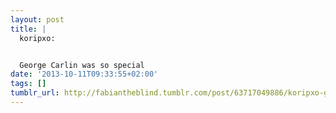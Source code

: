 ```yaml
---
layout: post
title: |
  koripxo:


  George Carlin was so special
date: '2013-10-11T09:33:55+02:00'
tags: []
tumblr_url: http://fabiantheblind.tumblr.com/post/63717049886/koripxo-george-carlin-was-so-special
---
```

